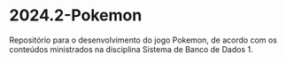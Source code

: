 # 2024.2-Pokemon
Repositório para o desenvolvimento do jogo Pokemon, de acordo com os conteúdos ministrados na disciplina Sistema de Banco de Dados 1.
